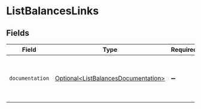 # ListBalancesLinks


## Fields

| Field                                                                                    | Type                                                                                     | Required                                                                                 | Description                                                                              |
| ---------------------------------------------------------------------------------------- | ---------------------------------------------------------------------------------------- | ---------------------------------------------------------------------------------------- | ---------------------------------------------------------------------------------------- |
| `documentation`                                                                          | [Optional\<ListBalancesDocumentation>](../../models/errors/ListBalancesDocumentation.md) | :heavy_minus_sign:                                                                       | The URL to the generic Mollie API error handling guide.                                  |